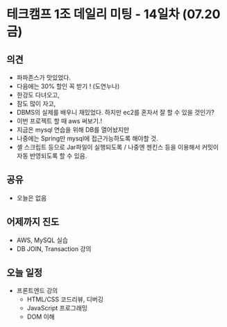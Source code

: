 
# 테크캠프 1조 데일리 미팅 - 14일차 (07.20 금)

## 의견
- 파파존스가 맛있었다.
- 다음에는 30% 할인 꼭 받기 ! (도연누나)
- 한강도 다녀오고,
- 잠도 많이 자고,
- DBMS의 실제를 배우니 재밌었다. 하지만 ec2를 혼자서 잘 할 수 있을 것인가?
- 이번 프로젝트 할 때 aws 써보기.!
- 지금은 mysql 연습을 위해 DB를 열어놨지만
- 나중에는 Spring만 mysql에 접근가능하도록 해야할 것.
- 셸 스크립트 등으로 Jar파일이 실행되도록 / 나중엔 젠킨스 등을 이용해서 커밋이 자동 반영되도록 할 수 있음.

## 공유
- 오늘은 없음


## 어제까지 진도
- AWS, MySQL 실습
- DB JOIN, Transaction 강의

## 오늘 일정
- 프론트엔드 강의
  - HTML/CSS 코드리뷰, 디버깅
  - JavaScript 프로그래밍
  - DOM 이해
